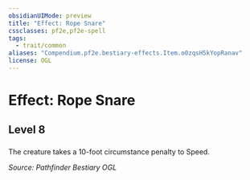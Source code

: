 ```yaml
---
obsidianUIMode: preview
title: "Effect: Rope Snare"
cssclasses: pf2e,pf2e-spell
tags:
  - trait/common
aliases: "Compendium.pf2e.bestiary-effects.Item.o0zqsH5kYopRanav"
license: OGL
---
```

# Effect: Rope Snare
## Level 8
### 






The creature takes a 10-foot circumstance penalty to Speed.

*Source: Pathfinder Bestiary*
*OGL*